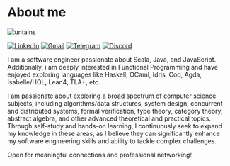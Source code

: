 # About me
![untains](https://komarev.com/ghpvc/?username=untainsYD&color=7e3ace&style=flat-square&label=Shalom,+lads)

<a href="https://www.linkedin.com/in/untainsyd/">![LinkedIn](https://img.shields.io/badge/LinkedIn-0077B5?style=for-the-badge&logo=linkedin&logoColor=white)</a>
<a href="mailto:untainsyd@gmail.com">![Gmail](https://img.shields.io/badge/Gmail-D14836?style=for-the-badge&logo=gmail&logoColor=white)</a>
<a href="https://t.me/untainsYD">![Telegram](https://img.shields.io/badge/Telegram-2CA5E0?style=for-the-badge&logo=telegram&logoColor=white)</a>
<a href="https://discord.com/users/603921551963848704">![Discord](https://img.shields.io/badge/Discord-7289DA?style=for-the-badge&logo=discord&logoColor=white)</a>

<!--
<a href="NONE">![Matrix](https://img.shields.io/badge/matrix-000000?style=for-the-badge&logo=Matrix&logoColor=white)</a>
<a href="NONE">![Coffee](https://img.shields.io/badge/Buy_Me_A_Coffee-FFDD00?style=for-the-badge&logo=buy-me-a-coffee&logoColor=black)</a>
<a href="NONE">![Twitter](https://img.shields.io/badge/Twitter-1DA1F2?style=for-the-badge&logo=twitter&logoColor=white)</a>
-->

I am a software engineer passionate about Scala, Java, and JavaScript. Additionally, i am deeply interested in Functional Programming and have enjoyed exploring languages like Haskell, OCaml, Idris, Coq, Agda, Isabelle/HOL, Lean4, TLA+, etc.

I am passionate about exploring a broad spectrum of computer science subjects, including algorithms/data structures, system design, concurrent and distributed systems, formal verification, type theory, category theory, abstract algebra, and other advanced theoretical and practical topics. Through self-study and hands-on learning, I continuously seek to expand my knowledge in these areas, as I believe they can significantly enhance my software engineering skills and ability to tackle complex challenges.

Open for meaningful connections and professional networking!
